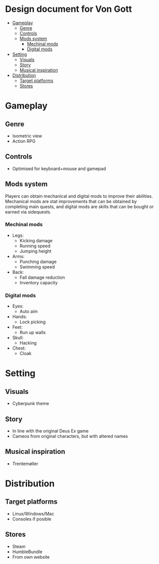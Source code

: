 Design document for Von Gott
===
- [Gameplay](#gameplay)
	- [Genre](#genre)
	- [Controls](#controls)
	- [Mods system](#mods-system)
		- [Mechinal mods](#mechinal-mods)
		- [Digital mods](#digital-mods)
- [Setting](#setting)
	- [Visuals](#visuals)
	- [Story](#story)
	- [Musical inspiration](#musical-inspiration)
- [Distribution](#distribution)
	- [Target platforms](#target-platforms)
	- [Stores](#stores)

# Gameplay
## Genre
- Isometric view
- Action RPG

## Controls
- Optimised for keyboard+mouse and gamepad

## Mods system
Players can obtain mechanical and digital mods to improve their abilities. Mechanical mods are stat improvements that can be obtained by completing main quests, and digital mods are skills that can be bought or earned via sidequests.

### Mechinal mods
- Legs:  
	- Kicking damage  
	- Running speed
	- Jumping height
- Arms:  
	- Punching damage  
	- Swimming speed
- Back:   
	- Fall damage reduction
	- Inventory capacity

### Digital mods
- Eyes:  
	- Auto aim
- Hands:  
	- Lock picking
- Feet:
	- Run up walls
- Skull:  
	- Hacking
- Chest:
	- Cloak

# Setting
## Visuals
- Cyberpunk theme

## Story
- In line with the original Deus Ex game
- Cameos from original characters, but with altered names

## Musical inspiration
- Trentemøller

# Distribution
## Target platforms
- Linux/Windows/Mac
- Consoles if posible

## Stores
- Steam
- HumbleBundle
- From own website

